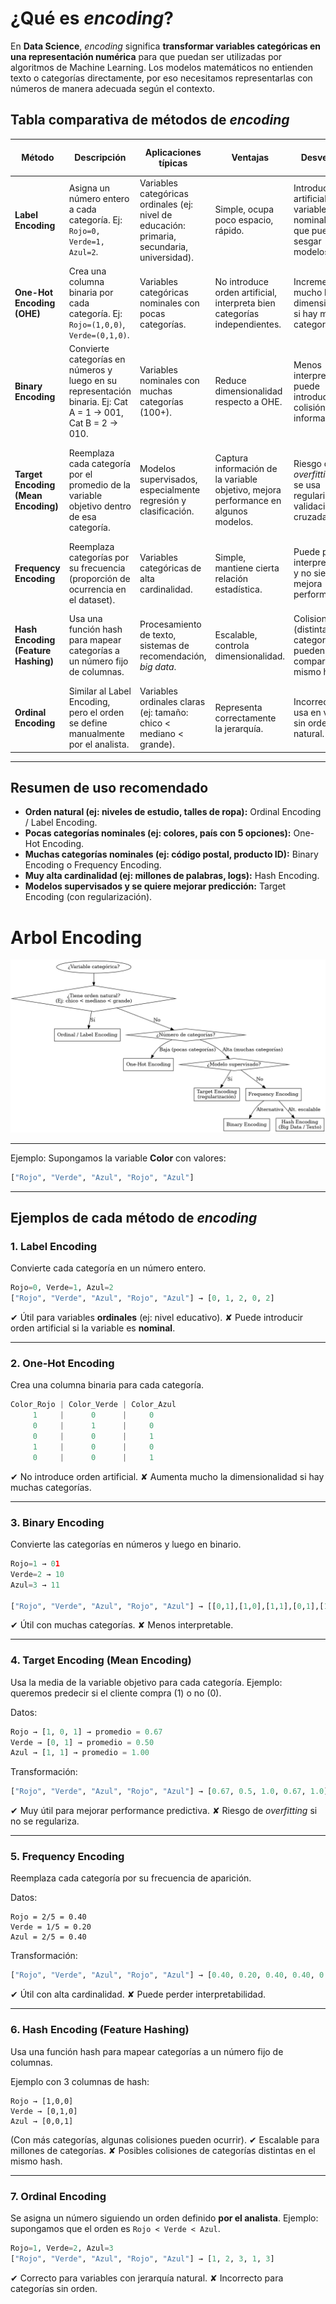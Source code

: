 # ¿Qué es *encoding*?

En **Data Science**, *encoding* significa **transformar variables categóricas en una representación numérica** para que puedan ser utilizadas por algoritmos de Machine Learning.
Los modelos matemáticos no entienden texto o categorías directamente, por eso necesitamos representarlas con números de manera adecuada según el contexto.

## Tabla comparativa de métodos de *encoding*

| Método                              | Descripción                                                                                                 | Aplicaciones típicas                                                                         | Ventajas                                                                            | Desventajas                                                                     | Cuándo conviene usarlo                                                                          |
| ----------------------------------- | ----------------------------------------------------------------------------------------------------------- | -------------------------------------------------------------------------------------------- | ----------------------------------------------------------------------------------- | ------------------------------------------------------------------------------- | ----------------------------------------------------------------------------------------------- |
| **Label Encoding**                  | Asigna un número entero a cada categoría. Ej: `Rojo=0, Verde=1, Azul=2`.                                    | Variables categóricas ordinales (ej: nivel de educación: primaria, secundaria, universidad). | Simple, ocupa poco espacio, rápido.                                                 | Introduce orden artificial en variables nominales, lo que puede sesgar modelos. | Cuando la variable tiene un orden natural entre categorías.                                     |
| **One-Hot Encoding (OHE)**          | Crea una columna binaria por cada categoría. Ej: `Rojo=(1,0,0)`, `Verde=(0,1,0)`.                           | Variables categóricas nominales con pocas categorías.                                        | No introduce orden artificial, interpreta bien categorías independientes.           | Incrementa mucho la dimensionalidad si hay muchas categorías.                   | Cuando la variable es nominal y el número de categorías es bajo o moderado.                     |
| **Binary Encoding**                 | Convierte categorías en números y luego en su representación binaria. Ej: Cat A = 1 → 001, Cat B = 2 → 010. | Variables nominales con muchas categorías (100+).                                            | Reduce dimensionalidad respecto a OHE.                                              | Menos interpretable, puede introducir colisión de información.                  | Cuando hay muchas categorías y OHE genera demasiadas columnas.                                  |
| **Target Encoding (Mean Encoding)** | Reemplaza cada categoría por el promedio de la variable objetivo dentro de esa categoría.                   | Modelos supervisados, especialmente regresión y clasificación.                               | Captura información de la variable objetivo, mejora performance en algunos modelos. | Riesgo de *overfitting* si no se usa regularización o validación cruzada.       | Cuando hay muchas categorías y se busca mejorar performance predictiva en modelos supervisados. |
| **Frequency Encoding**              | Reemplaza categorías por su frecuencia (proporción de ocurrencia en el dataset).                            | Variables categóricas de alta cardinalidad.                                                  | Simple, mantiene cierta relación estadística.                                       | Puede perder interpretabilidad y no siempre mejora performance.                 | Útil como baseline en datasets grandes con muchas categorías.                                   |
| **Hash Encoding (Feature Hashing)** | Usa una función hash para mapear categorías a un número fijo de columnas.                                   | Procesamiento de texto, sistemas de recomendación, *big data*.                               | Escalable, controla dimensionalidad.                                                | Colisiones (distintas categorías pueden compartir el mismo hash).               | Cuando hay muchísimas categorías y se requiere eficiencia en memoria y velocidad.               |
| **Ordinal Encoding**                | Similar al Label Encoding, pero el orden se define manualmente por el analista.                             | Variables ordinales claras (ej: tamaño: chico < mediano < grande).                           | Representa correctamente la jerarquía.                                              | Incorrecto si se usa en variables sin orden natural.                            | Cuando la variable tiene jerarquía definida y conocida.                                         |

---

## Resumen de uso recomendado

* **Orden natural (ej: niveles de estudio, talles de ropa):** Ordinal Encoding / Label Encoding.
* **Pocas categorías nominales (ej: colores, país con 5 opciones):** One-Hot Encoding.
* **Muchas categorías nominales (ej: código postal, producto ID):** Binary Encoding o Frequency Encoding.
* **Muy alta cardinalidad (ej: millones de palabras, logs):** Hash Encoding.
* **Modelos supervisados y se quiere mejorar predicción:** Target Encoding (con regularización).

# Arbol Encoding
![Resumen Visual](./assets/encoding_flowchart.png)

---


Ejemplo:
Supongamos la variable **Color** con valores:

```python
["Rojo", "Verde", "Azul", "Rojo", "Azul"]
```

---

## Ejemplos de cada método de *encoding*

### 1. **Label Encoding**

Convierte cada categoría en un número entero.

```python
Rojo=0, Verde=1, Azul=2
["Rojo", "Verde", "Azul", "Rojo", "Azul"] → [0, 1, 2, 0, 2]
```

✔ Útil para variables **ordinales** (ej: nivel educativo).
✘ Puede introducir orden artificial si la variable es **nominal**.

---

### 2. **One-Hot Encoding**

Crea una columna binaria para cada categoría.

```python
Color_Rojo | Color_Verde | Color_Azul
     1     |      0      |     0
     0     |      1      |     0
     0     |      0      |     1
     1     |      0      |     0
     0     |      0      |     1
```

✔ No introduce orden artificial.
✘ Aumenta mucho la dimensionalidad si hay muchas categorías.

---

### 3. **Binary Encoding**

Convierte las categorías en números y luego en binario.

```python
Rojo=1 → 01  
Verde=2 → 10  
Azul=3 → 11  

["Rojo", "Verde", "Azul", "Rojo", "Azul"] → [[0,1],[1,0],[1,1],[0,1],[1,1]]
```

✔ Útil con muchas categorías.
✘ Menos interpretable.

---

### 4. **Target Encoding (Mean Encoding)**

Usa la media de la variable objetivo para cada categoría.
Ejemplo: queremos predecir si el cliente compra (1) o no (0).

Datos:

```python
Rojo → [1, 0, 1] → promedio = 0.67
Verde → [0, 1] → promedio = 0.50
Azul → [1, 1] → promedio = 1.00
```

Transformación:

```python
["Rojo", "Verde", "Azul", "Rojo", "Azul"] → [0.67, 0.5, 1.0, 0.67, 1.0]
```

✔ Muy útil para mejorar performance predictiva.
✘ Riesgo de *overfitting* si no se regulariza.

---

### 5. **Frequency Encoding**

Reemplaza cada categoría por su frecuencia de aparición.

Datos:

```
Rojo = 2/5 = 0.40  
Verde = 1/5 = 0.20  
Azul = 2/5 = 0.40
```

Transformación:

```python
["Rojo", "Verde", "Azul", "Rojo", "Azul"] → [0.40, 0.20, 0.40, 0.40, 0.40]
```

✔ Útil con alta cardinalidad.
✘ Puede perder interpretabilidad.

---

### 6. **Hash Encoding (Feature Hashing)**

Usa una función hash para mapear categorías a un número fijo de columnas.

Ejemplo con 3 columnas de hash:

```
Rojo → [1,0,0]  
Verde → [0,1,0]  
Azul → [0,0,1]
```

(Con más categorías, algunas colisiones pueden ocurrir).
✔ Escalable para millones de categorías.
✘ Posibles colisiones de categorías distintas en el mismo hash.

---

### 7. **Ordinal Encoding**

Se asigna un número siguiendo un orden definido **por el analista**.
Ejemplo: supongamos que el orden es `Rojo < Verde < Azul`.

```python
Rojo=1, Verde=2, Azul=3
["Rojo", "Verde", "Azul", "Rojo", "Azul"] → [1, 2, 3, 1, 3]
```

✔ Correcto para variables con jerarquía natural.
✘ Incorrecto para categorías sin orden.
